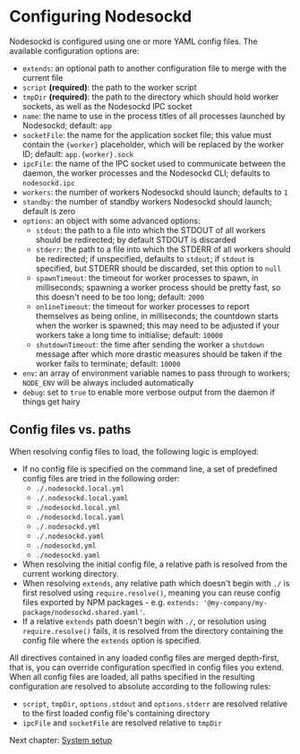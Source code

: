 # Configuring Nodesockd

Nodesockd is configured using one or more YAML config files. The available
configuration options are:

 - `extends`: an optional path to another configuration file to merge with the
   current file
 - `script` **(required)**: the path to the worker script
 - `tmpDir` **(required)**: the path to the directory which should hold worker
   sockets, as well as the Nodesockd IPC socket
 - `name`: the name to use in the process titles of all processes launched
   by Nodesockd; default: `app`
 - `socketFile`: the name for the application socket file; this value must
   contain the `{worker}` placeholder, which will be replaced by the worker ID;
   default: `app.{worker}.sock`
 - `ipcFile`: the name of the IPC socket used to communicate between the daemon,
   the worker processes and the Nodesockd CLI; defaults to `nodesockd.ipc`
 - `workers`: the number of workers Nodesockd should launch; defaults to `1`
 - `standby`: the number of standby workers Nodesockd should launch; default is
   zero
 - `options`: an object with some advanced options:
   - `stdout`: the path to a file into which the STDOUT of all workers should
     be redirected; by default STDOUT is discarded
   - `stderr`: the path to a file into which the STDERR of all workers should
     be redirected; if unspecified, defaults to `stdout`; if `stdout` is
     specified, but STDERR should be discarded, set this option to `null`
   - `spawnTimeout`: the timeout for worker processes to spawn, in milliseconds;
     spawning a worker process should be pretty fast, so this doesn't need to be
     too long; default: `2000`
   - `onlineTimeout`: the timeout for worker processes to report themselves as
     being online, in milliseconds; the countdown starts when the worker is
     spawned; this may need to be adjusted if your workers take a long time
     to initialise; default: `10000`
   - `shutdownTimeout`: the time after sending the worker a `shutdown` message
     after which more drastic measures should be taken if the worker fails
     to terminate; default: `10000`
 - `env`: an array of environment variable names to pass through to workers;
   `NODE_ENV` will be always included automatically
 - `debug`: set to `true` to enable more verbose output from the daemon if
   things get hairy


## Config files vs. paths

When resolving config files to load, the following logic is employed:
 - If no config file is specified on the command line,
   a set of predefined config files are tried in the following order:
   - `./.nodesockd.local.yml`
   - `./.nodesockd.local.yaml`
   - `./nodesockd.local.yml`
   - `./nodesockd.local.yaml`
   - `./.nodesockd.yml`
   - `./.nodesockd.yaml`
   - `./nodesockd.yml`
   - `./nodesockd.yaml`
 - When resolving the initial config file, a relative path is resolved
   from the current working directory.
 - When resolving `extends`, any relative path which doesn't begin with `./` is
   first resolved using `require.resolve()`, meaning you can reuse config files
   exported by NPM packages - e.g. `extends: '@my-company/my-package/nodesockd.shared.yaml'`.
 - If a relative `extends` path doesn't begin with `./`, or resolution using
   `require.resolve()` fails, it is resolved from the directory containing the
   config file where the `extends` option is specified.

All directives contained in any loaded config files are merged depth-first,
that is, you can override configuration specified in config files you extend.
When all config files are loaded, all paths specified in the resulting
configuration are resolved to absolute according to the following rules:
 - `script`, `tmpDir`, `options.stdout` and `options.stderr` are resolved
   relative to the first loaded config file's containing directory
 - `ipcFile` and `socketFile` are resolved relative to `tmpDir`


Next chapter: [System setup][1]


[1]: ./04-setup.md
